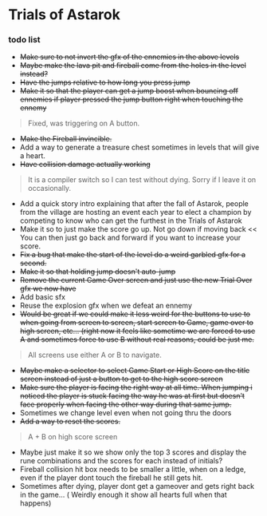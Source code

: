 # Trials of Astarok
### todo list

- ~~Make sure to not invert the gfx of the ennemies in the above levels~~
- ~~Maybe make the lava pit and fireball come from the holes in the level instead?~~
- ~~Have the jumps relative to how long you press jump~~
- ~~Make it so that the player can get a jump boost when bouncing off ennemies if player pressed the jump button right when touching the ennemy~~
> Fixed, was triggering on A button.
- ~~Make the Fireball invincible.~~
- Add a way to generate a treasure chest sometimes in levels that will give a heart.
- ~~Have collision damage actually working~~
> It is a compiler switch so I can test without dying.  Sorry if I leave it on occasionally.
- Add a quick story intro explaining that after the fall of Astarok, people from the village are hosting an event each year to elect a champion by competing to know who can get the furthest in the Trials of Astarok
- Make it so to just make the score go up. Not go down if moving back 
   << You can then just go back and forward if you want to increase your score.
- ~~Fix a bug that make the start of the level do a weird garbled gfx for a second.~~
- ~~Make it so that holding jump doesn't auto-jump~~
- ~~Remove the current Game Over screen and just use the new Trial Over gfx we now have~~
- Add basic sfx
- Reuse the explosion gfx when we defeat an ennemy
- ~~Would be great if we could make it less weird for the buttons to use to when going from screen to screen, start screen to Game, game over to high screen, etc... (right now it feels like sometime we are forced to use A and sometimes force to use B without real reasons, could be just me.~~
> All screens use either A or B to navigate.
- ~~Maybe make a selector to select Game Start or High Score on the title screen instead of just a button to get to the high score screen~~
- ~~Make sure the player is facing the right way at all time. When jumping i noticed the player is stuck facing the way he was at first but doesn't face properly when facing the other way during that same jump.~~
- Sometimes we change level even when not going thru the doors
- ~~Add a way to reset the scores.~~
> A + B on high score screen 
- Maybe just make it so we show only the top 3 scores and display the rune combinations and the scores for each instead of initials?
- Fireball collision hit box needs to be smaller a little, when on a ledge, even if the player dont touch the fireball he still gets hit.
- Sometimes after dying, player dont get a gameover and gets right back in the game... ( Weirdly enough it show all hearts full when that happens)
